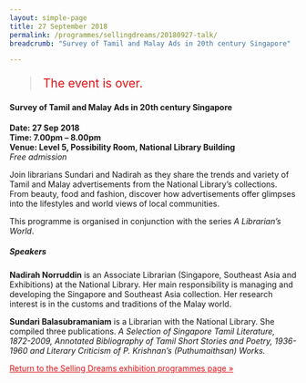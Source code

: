 ```yaml
---
layout: simple-page
title: 27 September 2018
permalink: /programmes/sellingdreams/20180927-talk/
breadcrumb: "Survey of Tamil and Malay Ads in 20th century Singapore"

---
```


<blockquote style="color: #E21216; font-size: 150%;">The event is over.</blockquote>

#### Survey of Tamil and Malay Ads in 20th century Singapore

__Date: 27 Sep 2018__<br>
__Time: 7.00pm – 8.00pm__<br>
__Venue: Level 5, Possibility Room, National Library Building__<br>
_Free admission_

Join librarians Sundari and Nadirah as they share the trends and variety of Tamil and Malay advertisements from the National Library’s collections. From beauty, food and fashion, discover how advertisements offer glimpses into the lifestyles and world views of local communities.

This programme is organised in conjunction with the series _A Librarian’s World_.

##### Speakers
__Nadirah Norruddin__ is an Associate Librarian (Singapore, Southeast Asia and Exhibitions) at the National Library. Her main responsibility is managing and developing the Singapore and Southeast Asia collection. Her research interest is in the customs and traditions of the Malay world.

__Sundari Balasubramaniam__ is a Librarian with the National Library. She compiled three publications. _A Selection of Singapore Tamil Literature, 1872-2009, Annotated Bibliography of Tamil Short Stories and Poetry, 1936-1960 and Literary Criticism of P. Krishnan’s (Puthumaithsan) Works._

<a href="/exhibitions/past-exhibitions/sellingdreams/programmes/" style="color:#E21216;">Return to the Selling Dreams exhibition programmes page &#187;</a>
